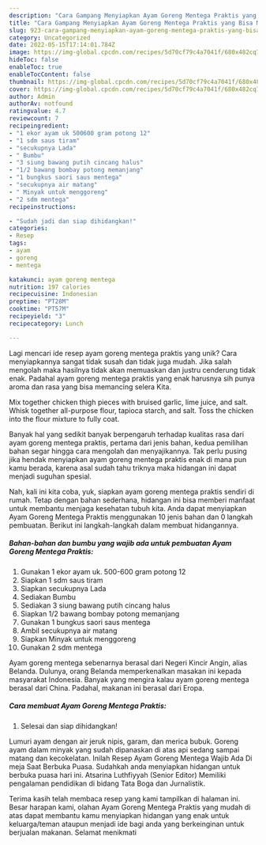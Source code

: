 ```yaml
---
description: "Cara Gampang Menyiapkan Ayam Goreng Mentega Praktis yang Bisa Manjain Lidah"
title: "Cara Gampang Menyiapkan Ayam Goreng Mentega Praktis yang Bisa Manjain Lidah"
slug: 923-cara-gampang-menyiapkan-ayam-goreng-mentega-praktis-yang-bisa-manjain-lidah
category: Uncategorized
date: 2022-05-15T17:14:01.784Z
image: https://img-global.cpcdn.com/recipes/5d70cf79c4a7041f/680x482cq70/ayam-goreng-mentega-praktis-foto-resep-utama.jpg
hideToc: false
enableToc: true
enableTocContent: false
thumbnail: https://img-global.cpcdn.com/recipes/5d70cf79c4a7041f/680x482cq70/ayam-goreng-mentega-praktis-foto-resep-utama.jpg
cover: https://img-global.cpcdn.com/recipes/5d70cf79c4a7041f/680x482cq70/ayam-goreng-mentega-praktis-foto-resep-utama.jpg
author: Admin
authorAv: notfound
ratingvalue: 4.7
reviewcount: 7
recipeingredient:
- "1 ekor ayam uk 500600 gram potong 12"
- "1 sdm saus tiram"
- "secukupnya Lada"
- " Bumbu"
- "3 siung bawang putih cincang halus"
- "1/2 bawang bombay potong memanjang"
- "1 bungkus saori saus mentega"
- "secukupnya air matang"
- " Minyak untuk menggoreng"
- "2 sdm mentega"
recipeinstructions:

- "Sudah jadi dan siap dihidangkan!"
categories:
- Resep
tags:
- ayam
- goreng
- mentega

katakunci: ayam goreng mentega 
nutrition: 197 calories
recipecuisine: Indonesian
preptime: "PT28M"
cooktime: "PT57M"
recipeyield: "3"
recipecategory: Lunch

---
```





Lagi mencari ide resep ayam goreng mentega praktis yang unik? Cara menyiapkannya sangat tidak susah dan tidak juga mudah. Jika salah mengolah maka hasilnya tidak akan memuaskan dan justru cenderung tidak enak. Padahal ayam goreng mentega praktis yang enak harusnya sih punya aroma dan rasa yang bisa memancing selera Kita.





Mix together chicken thigh pieces with bruised garlic, lime juice, and salt. Whisk together all-purpose flour, tapioca starch, and salt. Toss the chicken into the flour mixture to fully coat.

Banyak hal yang sedikit banyak berpengaruh terhadap kualitas rasa dari ayam goreng mentega praktis, pertama dari jenis bahan, kedua pemilihan bahan segar hingga cara mengolah dan menyajikannya. Tak perlu pusing jika hendak menyiapkan ayam goreng mentega praktis enak di mana pun kamu berada, karena asal sudah tahu triknya maka hidangan ini dapat menjadi suguhan spesial.






Nah, kali ini kita coba, yuk, siapkan ayam goreng mentega praktis sendiri di rumah. Tetap dengan bahan sederhana, hidangan ini bisa memberi manfaat untuk membantu menjaga kesehatan tubuh kita. Anda dapat menyiapkan Ayam Goreng Mentega Praktis menggunakan 10 jenis bahan dan 0 langkah pembuatan. Berikut ini langkah-langkah dalam membuat hidangannya.

<!--inarticleads1-->

##### Bahan-bahan dan bumbu yang wajib ada untuk pembuatan Ayam Goreng Mentega Praktis:

1. Gunakan 1 ekor ayam uk. 500-600 gram potong 12
1. Siapkan 1 sdm saus tiram
1. Siapkan secukupnya Lada
1. Sediakan  Bumbu
1. Sediakan 3 siung bawang putih cincang halus
1. Siapkan 1/2 bawang bombay potong memanjang
1. Gunakan 1 bungkus saori saus mentega
1. Ambil secukupnya air matang
1. Siapkan  Minyak untuk menggoreng
1. Gunakan 2 sdm mentega


Ayam goreng mentega sebenarnya berasal dari Negeri Kincir Angin, alias Belanda. Dulunya, orang Belanda memperkenalkan masakan ini kepada masyarakat Indonesia. Banyak yang mengira kalau ayam goreng mentega berasal dari China. Padahal, makanan ini berasal dari Eropa. 

<!--inarticleads2-->

##### Cara membuat Ayam Goreng Mentega Praktis:


1. Selesai dan siap dihidangkan!

Lumuri ayam dengan air jeruk nipis, garam, dan merica bubuk. Goreng ayam dalam minyak yang sudah dipanaskan di atas api sedang sampai matang dan kecokelatan. Inilah Resep Ayam Goreng Mentega Wajib Ada Di meja Saat Berbuka Puasa. Sudahkah anda menyiapkan hidangan untuk berbuka puasa hari ini. Atsarina Luthfiyyah (Senior Editor) Memiliki pengalaman pendidikan di bidang Tata Boga dan Jurnalistik. 

Terima kasih telah membaca resep yang kami tampilkan di halaman ini. Besar harapan kami, olahan Ayam Goreng Mentega Praktis yang mudah di atas dapat membantu kamu menyiapkan hidangan yang enak untuk keluarga/teman ataupun menjadi ide bagi anda yang berkeinginan untuk berjualan makanan. Selamat menikmati
